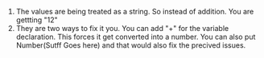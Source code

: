 1) The values are being treated as a string. So instead of addition. You are gettting "12"
2) They are two ways to fix it you. You can add "+" for the variable declaration. This forces it get converted into a number. You can also put Number(Sutff Goes here) and that would also fix the precived issues.